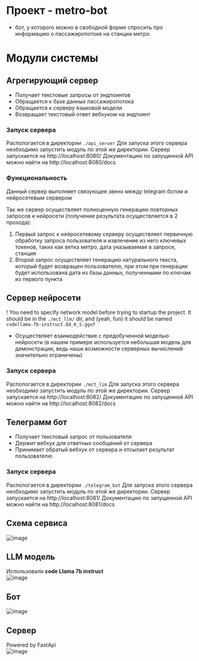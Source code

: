 # Проект - metro-bot
* бот, у которого можно в свободной форме спросить про информацию о пассажиропотоке на станции метро.

# Модули системы

## Агрегирующий сервер

* Получает текстовые запросы от эндпоинтов
* Обращается к базе данных пассажиропотока
* Обращается к серверу языковой модели
* Возвращает текстовый ответ вебхуком на эндпоинт

### Запуск сервера
Распологается в директории `./api_server`
Для запуска этого сервера необходимо запустить модуль по этой же директории. Cервер запускается на http://localhost:8080/
Документацию по запущенной API можно найти на http://localhost:8080/docs

### Функциональность
Данный сервер выполняет связующее звено между telegram ботом и нейросетевым сервером

Так же сервер осуществляет полноценную генерацию повторных запросов к нейросети (получение результата осуществляется в 2 прохода):
1. Первый запрос к нейросетевому серверу осуществляет первичную обработку запроса пользователя и извлечение из него ключевых токенов, таких как ветка метро, дата указываемая в запросе, станция
2. Второй запрос осуществляет генерацию натурального текста, который будет возвращен пользователю, при этом при генерации будет использована дата из базы данных, полученными по ключам из первого пункта


## Сервер нейросети
! You need to specify network model before trying to startup the project. It should be in the `./mct_llm/` dir, and (yeah, fun) it should be named `codellama-7b-instruct.Q4_K_S.gguf`

* Осуществляет взаимодействие с предобученной моделью нейросети (в нашем примере используется небольшая модель для демонстрации, ведь наши возможности серверных вычислений значительно ограничены)
### Запуск сервера
Распологается в директории `./mct_lim`
Для запуска этого сервера необходимо запустить модуль по этой же директории. Cервер запускается на http://localhost:8082/
Документацию по запущенной API можно найти на http://localhost:8082/docs

## Телеграмм бот

* Получает текстовый запрос от пользователя
* Держит вебхук для ответных сообщений от сервера
* Принимает обратый вебхук от сервера и отсылает результат пользователю

### Запуск сервера
Распологается в директории `./telegram_bot`
Для запуска этого сервера необходимо запустить модуль по этой же директории. Cервер запускается на http://localhost:8081/
Документацию по запущенной API можно найти на http://localhost:8081/docs


## Схема сервиса
![image](https://github.com/Ksenob1te/mdliv-nuclearhack/assets/54020145/8540d093-6628-46e1-a1b0-d8a5a7e9e86d)

## LLM модель
Использовали **code Llama 7b instruct**  
![image](https://github.com/Ksenob1te/mdliv-nuclearhack/assets/54020145/cada1ee1-3753-4280-91ad-cbced0c6424c)

## Бот 
![image](https://github.com/Ksenob1te/mdliv-nuclearhack/assets/54020145/3f6d59d4-afed-4df9-bcf8-8b8d183253fc)

## Сервер
Powered by FastApi  
![image](https://github.com/Ksenob1te/mdliv-nuclearhack/assets/54020145/510405ec-ae8f-4cb7-bce7-92deb6604509)

